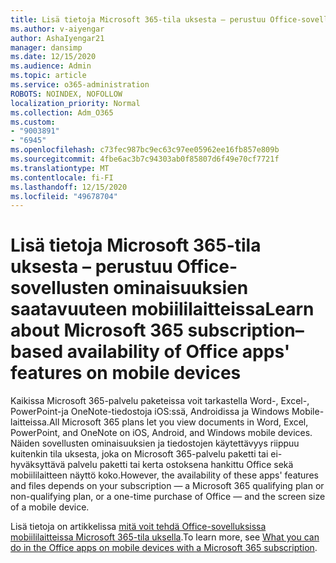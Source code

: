 ```yaml
---
title: Lisä tietoja Microsoft 365-tila uksesta – perustuu Office-sovellusten ominaisuuksien saatavuuteen mobiililaitteissa
ms.author: v-aiyengar
author: AshaIyengar21
manager: dansimp
ms.date: 12/15/2020
ms.audience: Admin
ms.topic: article
ms.service: o365-administration
ROBOTS: NOINDEX, NOFOLLOW
localization_priority: Normal
ms.collection: Adm_O365
ms.custom:
- "9003891"
- "6945"
ms.openlocfilehash: c73fec987bc9ec63c97ee05962ee16fb857e809b
ms.sourcegitcommit: 4fbe6ac3b7c94303ab0f85807d6f49e70cf7721f
ms.translationtype: MT
ms.contentlocale: fi-FI
ms.lasthandoff: 12/15/2020
ms.locfileid: "49678704"
---
```

# <a name="learn-about-microsoft-365-subscriptionbased-availability-of-office-apps-features-on-mobile-devices"></a><span data-ttu-id="95742-102">Lisä tietoja Microsoft 365-tila uksesta – perustuu Office-sovellusten ominaisuuksien saatavuuteen mobiililaitteissa</span><span class="sxs-lookup"><span data-stu-id="95742-102">Learn about Microsoft 365 subscription–based availability of Office apps' features on mobile devices</span></span>

<span data-ttu-id="95742-103">Kaikissa Microsoft 365-palvelu paketeissa voit tarkastella Word-, Excel-, PowerPoint-ja OneNote-tiedostoja iOS:ssä, Androidissa ja Windows Mobile-laitteissa.</span><span class="sxs-lookup"><span data-stu-id="95742-103">All Microsoft 365 plans let you view documents in Word, Excel, PowerPoint, and OneNote on iOS, Android, and Windows mobile devices.</span></span> <span data-ttu-id="95742-104">Näiden sovellusten ominaisuuksien ja tiedostojen käytettävyys riippuu kuitenkin tila uksesta, joka on Microsoft 365-palvelu paketti tai ei-hyväksyttävä palvelu paketti tai kerta ostoksena hankittu Office sekä mobiililaitteen näyttö koko.</span><span class="sxs-lookup"><span data-stu-id="95742-104">However, the availability of these apps' features and files depends on your subscription — a Microsoft 365 qualifying plan or non-qualifying plan, or a one-time purchase of Office — and the screen size of a mobile device.</span></span>

<span data-ttu-id="95742-105">Lisä tietoja on artikkelissa [mitä voit tehdä Office-sovelluksissa mobiililaitteissa Microsoft 365-tila uksella](https://go.microsoft.com/fwlink/?linkid=2135575).</span><span class="sxs-lookup"><span data-stu-id="95742-105">To learn more, see [What you can do in the Office apps on mobile devices with a Microsoft 365 subscription](https://go.microsoft.com/fwlink/?linkid=2135575).</span></span> 